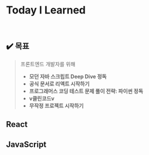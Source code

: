 # Today  I  Learned

<br />

## :heavy_check_mark: 목표

> 프론트엔드 개발자를 위해
> - **모던 자바 스크립트 Deep Dive 정독**
> - **공식 문서로 리액트 시작하기**
> - **프로그래머스 코딩 테스트 문제 풀이 전략: 파이썬 정독**
> - **v클린코드v**
> - **무작정 프로젝트 시작하기**


## React
## JavaScript
